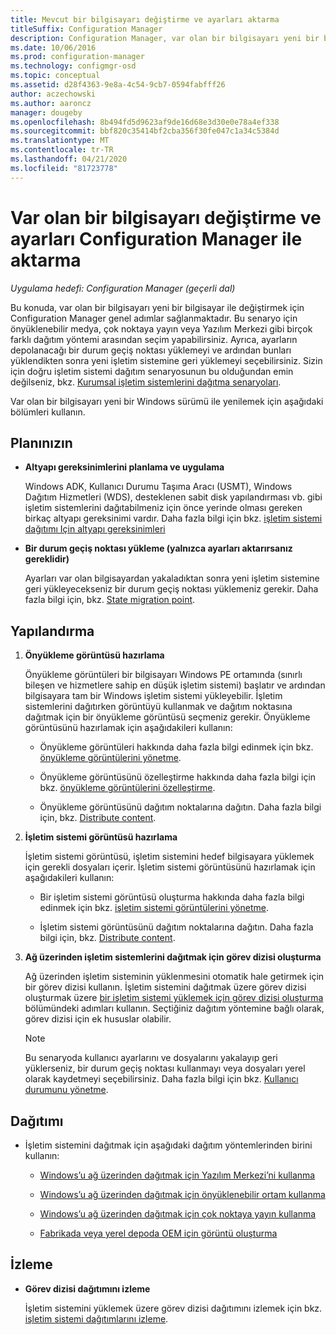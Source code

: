 ```yaml
---
title: Mevcut bir bilgisayarı değiştirme ve ayarları aktarma
titleSuffix: Configuration Manager
description: Configuration Manager, var olan bir bilgisayarı yeni bir bilgisayar ile değiştirmek için önyüklenebilir medya, çok noktaya yayın veya yazılım merkezi gibi dağıtım yöntemlerinden birini seçin.
ms.date: 10/06/2016
ms.prod: configuration-manager
ms.technology: configmgr-osd
ms.topic: conceptual
ms.assetid: d28f4363-9e8a-4c54-9cb7-0594fabfff26
author: aczechowski
ms.author: aaroncz
manager: dougeby
ms.openlocfilehash: 8b494fd5d9623af9de16d68e3d30e0e78a4ef338
ms.sourcegitcommit: bbf820c35414bf2cba356f30fe047c1a34c5384d
ms.translationtype: MT
ms.contentlocale: tr-TR
ms.lasthandoff: 04/21/2020
ms.locfileid: "81723778"
---
```

# <a name="replace-an-existing-computer-and-transfer-settings-with-configuration-manager"></a>Var olan bir bilgisayarı değiştirme ve ayarları Configuration Manager ile aktarma

*Uygulama hedefi: Configuration Manager (geçerli dal)*

Bu konuda, var olan bir bilgisayarı yeni bir bilgisayar ile değiştirmek için Configuration Manager genel adımlar sağlanmaktadır. Bu senaryo için önyüklenebilir medya, çok noktaya yayın veya Yazılım Merkezi gibi birçok farklı dağıtım yöntemi arasından seçim yapabilirsiniz. Ayrıca, ayarların depolanacağı bir durum geçiş noktası yüklemeyi ve ardından bunları yüklendikten sonra yeni işletim sistemine geri yüklemeyi seçebilirsiniz. Sizin için doğru işletim sistemi dağıtım senaryosunun bu olduğundan emin değilseniz, bkz. [Kurumsal işletim sistemlerini dağıtma senaryoları](scenarios-to-deploy-enterprise-operating-systems.md).  

 Var olan bir bilgisayarı yeni bir Windows sürümü ile yenilemek için aşağıdaki bölümleri kullanın.  

##  <a name="plan"></a><a name="BKMK_Plan"></a>Planınızın  

-   **Altyapı gereksinimlerini planlama ve uygulama**  

     Windows ADK, Kullanıcı Durumu Taşıma Aracı (USMT), Windows Dağıtım Hizmetleri (WDS), desteklenen sabit disk yapılandırması vb. gibi işletim sistemlerini dağıtabilmeniz için önce yerinde olması gereken birkaç altyapı gereksinimi vardır. Daha fazla bilgi için bkz. [işletim sistemi dağıtımı Için altyapı gereksinimleri](../plan-design/infrastructure-requirements-for-operating-system-deployment.md)  

-   **Bir durum geçiş noktası yükleme (yalnızca ayarları aktarırsanız gereklidir)**  

     Ayarları var olan bilgisayardan yakaladıktan sonra yeni işletim sistemine geri yükleyecekseniz bir durum geçiş noktası yüklemeniz gerekir. Daha fazla bilgi için, bkz. [State migration point](../get-started/prepare-site-system-roles-for-operating-system-deployments.md#BKMK_StateMigrationPoints).  

##  <a name="configure"></a><a name="BKMK_Configure"></a>Yapılandırma  

1.  **Önyükleme görüntüsü hazırlama**  

     Önyükleme görüntüleri bir bilgisayarı Windows PE ortamında (sınırlı bileşen ve hizmetlere sahip en düşük işletim sistemi) başlatır ve ardından bilgisayara tam bir Windows işletim sistemi yükleyebilir. İşletim sistemlerini dağıtırken görüntüyü kullanmak ve dağıtım noktasına dağıtmak için bir önyükleme görüntüsü seçmeniz gerekir. Önyükleme görüntüsünü hazırlamak için aşağıdakileri kullanın:  

    -   Önyükleme görüntüleri hakkında daha fazla bilgi edinmek için bkz. [önyükleme görüntülerini yönetme](../get-started/manage-boot-images.md).  

    -   Önyükleme görüntüsünü özelleştirme hakkında daha fazla bilgi için bkz. [önyükleme görüntülerini özelleştirme](../get-started/customize-boot-images.md).  

    -   Önyükleme görüntüsünü dağıtım noktalarına dağıtın. Daha fazla bilgi için, bkz. [Distribute content](../../core/servers/deploy/configure/deploy-and-manage-content.md#bkmk_distribute).  

2.  **İşletim sistemi görüntüsü hazırlama**  

     İşletim sistemi görüntüsü, işletim sistemini hedef bilgisayara yüklemek için gerekli dosyaları içerir. İşletim sistemi görüntüsünü hazırlamak için aşağıdakileri kullanın:  

    -   Bir işletim sistemi görüntüsü oluşturma hakkında daha fazla bilgi edinmek için bkz. [işletim sistemi görüntülerini yönetme](../get-started/manage-operating-system-images.md).  

    -   İşletim sistemi görüntüsünü dağıtım noktalarına dağıtın. Daha fazla bilgi için, bkz. [Distribute content](../../core/servers/deploy/configure/deploy-and-manage-content.md#bkmk_distribute).  

3.  **Ağ üzerinden işletim sistemlerini dağıtmak için görev dizisi oluşturma**  

     Ağ üzerinden işletim sisteminin yüklenmesini otomatik hale getirmek için bir görev dizisi kullanın. İşletim sistemini dağıtmak üzere görev dizisi oluşturmak üzere [bir işletim sistemi yüklemek için görev dizisi oluşturma](create-a-task-sequence-to-install-an-operating-system.md) bölümündeki adımları kullanın. Seçtiğiniz dağıtım yöntemine bağlı olarak, görev dizisi için ek hususlar olabilir.  

    > [!NOTE]  
    >  Bu senaryoda kullanıcı ayarlarını ve dosyalarını yakalayıp geri yüklerseniz, bir durum geçiş noktası kullanmayı veya dosyaları yerel olarak kaydetmeyi seçebilirsiniz. Daha fazla bilgi için bkz. [Kullanıcı durumunu yönetme](../get-started/manage-user-state.md).  

##  <a name="deploy"></a><a name="BKMK_Deploy"></a>Dağıtımı  

-   İşletim sistemini dağıtmak için aşağıdaki dağıtım yöntemlerinden birini kullanın:  

    -   [Windows’u ağ üzerinden dağıtmak için Yazılım Merkezi’ni kullanma](use-software-center-to-deploy-windows-over-the-network.md)  

    -   [Windows’u ağ üzerinden dağıtmak için önyüklenebilir ortam kullanma](use-bootable-media-to-deploy-windows-over-the-network.md)  

    -   [Windows’u ağ üzerinden dağıtmak için çok noktaya yayın kullanma](use-multicast-to-deploy-windows-over-the-network.md)  

    -   [Fabrikada veya yerel depoda OEM için görüntü oluşturma](create-an-image-for-an-oem-in-factory-or-a-local-depot.md)  

## <a name="monitor"></a>İzleme  

-   **Görev dizisi dağıtımını izleme**  

     İşletim sistemini yüklemek üzere görev dizisi dağıtımını izlemek için bkz. [işletim sistemi dağıtımlarını izleme](monitor-operating-system-deployments.md).  
